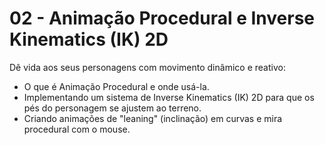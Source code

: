 # 02 - Animação Procedural e Inverse Kinematics (IK) 2D

Dê vida aos seus personagens com movimento dinâmico e reativo:
- O que é Animação Procedural e onde usá-la.
- Implementando um sistema de Inverse Kinematics (IK) 2D para que os pés do personagem se ajustem ao terreno.
- Criando animações de "leaning" (inclinação) em curvas e mira procedural com o mouse.
